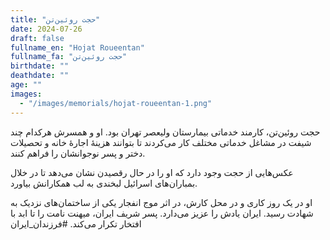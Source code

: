 ```yaml
---
title: "حجت روئین‌تن"
date: 2024-07-26
draft: false
fullname_en: "Hojat Roueentan"
fullname_fa: "حجت روئین‌تن"
birthdate: ""
deathdate: ""
age: ""
images:
  - "/images/memorials/hojat-roueentan-1.png"
---
```


حجت روئین‌تن، کارمند خدماتی بیمارستان ولیعصر تهران بود. او و همسرش هرکدام چند شیفت در مشاغل خدماتی مختلف کار می‌کردند تا بتوانند هزینۀ اجارۀ خانه و تحصیلات دختر و پسر نوجوانشان را فراهم کنند. 

عکس‌هایی از حجت وجود دارد که او را در حال رقصیدن نشان می‌دهد تا در خلال بمباران‌های اسرائیل لبخندی به لب همکارانش بیاورد. 

او در یک روز کاری و در محل کارش، در اثر موج انفجار یکی از ساختمان‌های نزدیک به شهادت رسید. ایران یادش را عزیز می‌دارد. 
پسر شریف ایران، میهنت نامت را تا ابد با افتخار تکرار می‌کند. 
#فرزندان_ایران
